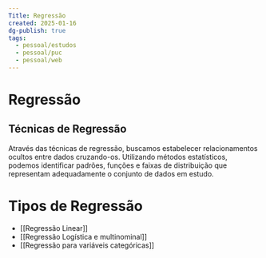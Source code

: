 ```yaml
---
Title: Regressão
created: 2025-01-16
dg-publish: true
tags:
  - pessoal/estudos
  - pessoal/puc
  - pessoal/web
---
```

# Regressão
## Técnicas de Regressão
Através das técnicas de regressão, buscamos estabelecer relacionamentos ocultos entre dados cruzando-os. Utilizando métodos estatísticos, podemos identificar padrões, funções e faixas de distribuição que representam adequadamente o conjunto de dados em estudo.
# Tipos de Regressão
- [[Regressão Linear]]
- [[Regressão Logística e multinominal]]
- [[Regressão para variáveis categóricas]]